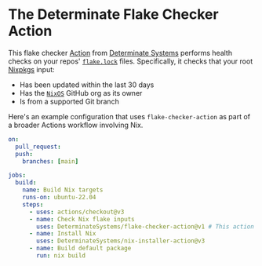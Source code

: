 # The Determinate Flake Checker Action

This flake checker [Action] from [Determinate Systems][detsys] performs health checks on your repos' [`flake.lock`][lock] files.
Specifically, it checks that your root [Nixpkgs] input:

* Has been updated within the last 30 days
* Has the [`NixOS`][nixos-org] GitHub org as its owner
* Is from a supported Git branch

Here's an example configuration that uses `flake-checker-action` as part of a broader Actions workflow involving Nix.

```yaml
on:
  pull_request:
  push:
    branches: [main]

jobs:
  build:
    name: Build Nix targets
    runs-on: ubuntu-22.04
    steps:
      - uses: actions/checkout@v3
      - name: Check Nix flake inputs
        uses: DeterminateSystems/flake-checker-action@v1 # This action
      - name: Install Nix
        uses: DeterminateSystems/nix-installer-action@v3
      - name: Build default package
        run: nix build
```

[action]: https://github.com/features/actions
[detsys]: https://determinate.systems
[lock]: https://zero-to-nix.com/concepts/flakes#lockfile
[nixos-org]: https://github.com/NixOS
[nixpkgs]: https://github.com/NixOS/nixpkgs
